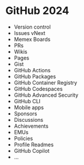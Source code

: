 # GitHub 2024

- Version control
- Issues vNext
- Memex Boards
- PRs
- Wikis
- Pages
- Gist
- GitHub Actions
- GitHub Packages
- GitHub Container Registry
- GitHub Codespaces
- GitHub Advanced Security
- GitHub CLI
- Mobile apps
- Sponsors
- Discussions
- Achievements
- EMUs
- Policies
- Profile Readmes
- GitHub Copilot
- ...
